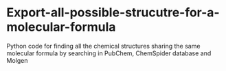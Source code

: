 # Export-all-possible-strucutre-for-a-molecular-formula
Python code for finding all the chemical structures sharing the same molecular formula by searching in PubChem, ChemSpider database and Molgen
